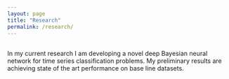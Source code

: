 ```yaml
---
layout: page
title: "Research"
permalink: /research/
---
```


##
In my current research I am developing a novel deep Bayesian neural network for time series classification problems. 
My preliminary results are achieving state of the art performance on base line datasets. 
